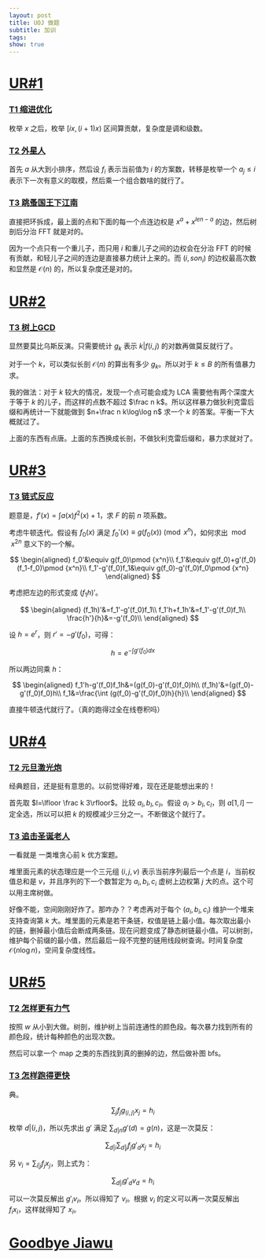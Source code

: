 ```yaml
---
layout: post
title: UOJ 做题
subtitle: 加训
tags: 
show: true
---
```


# [UR#1](https://uoj.ac/contest/3)

### [T1 缩进优化](https://uoj.ac/contest/3/problem/21)

枚举 $x$ 之后，枚举 $[ix,(i+1)x)$ 区间算贡献，复杂度是调和级数。

### [T2 外星人](https://uoj.ac/contest/3/problem/22)

首先 $a$ 从大到小排序，然后设 $f_i$ 表示当前值为 $i$ 的方案数，转移是枚举一个 $a_j\leq i$ 表示下一次有意义的取模，然后乘一个组合数啥的就行了。

### [T3 跳蚤国王下江南](https://uoj.ac/contest/3/problem/23)

直接把环拆成，最上面的点和下面的每一个点连边权是 $x^a+x^{len-a}$ 的边，然后树剖后分治 FFT 就是对的。

因为一个点只有一个重儿子，而只用 $i$ 和重儿子之间的边权会在分治 FFT 的时候有贡献，和轻儿子之间的连边是直接暴力统计上来的。而 $(i,son_i)$ 的边权最高次数和显然是 $\mathcal O(n)$ 的，所以复杂度还是对的。

# [UR#2](https://uoj.ac/contest/4)

### [T3 树上GCD](https://uoj.ac/contest/4/problem/33)

显然要莫比乌斯反演。只需要统计 $g_k$ 表示 $k\vert f(i,j)$ 的对数再做莫反就行了。

对于一个 $k$，可以类似长剖 $\mathcal O(n)$ 的算出有多少 $g_k$。所以对于 $k\leq B$ 的所有值暴力求。

我的做法：对于 $k$ 较大的情况，发现一个点可能会成为 LCA 需要他有两个深度大于等于 $k$ 的儿子，而这样的点数不超过 $\frac n k$。所以这样暴力做狄利克雷后缀和再统计一下就能做到 $n+\frac n k\log\log n$ 求一个 $k$ 的答案。平衡一下大概就过了。

上面的东西有点唐。上面的东西换成长剖，不做狄利克雷后缀和，暴力求就对了。

# [UR#3](https://uoj.ac/contest/5)

### [T3 链式反应](https://uoj.ac/contest/5/problem/50)

题意是，$f'(x)=\int a(x)f^2(x)+1$，求 $F$ 的前 $n$ 项系数。

考虑牛顿迭代。假设有 $f_0(x)$ 满足 $\displaystyle f_0'(x)\equiv g(f_0(x))\pmod {x^n}$，如何求出 $\bmod {x^{2n}}$ 意义下的一个解。

$$
\begin{aligned}
f_0'&\equiv g(f_0)\pmod {x^n}\\
f_1'&\equiv g(f_0)+g'(f_0)(f_1-f_0)\pmod {x^n}\\
f_1'-g'(f_0)f_1&\equiv g(f_0)-g'(f_0)f_0\pmod {x^n}
\end{aligned}
$$

考虑把左边的形式变成 $(f_1h)'$。

$$
\begin{aligned}
(f_1h)'&=f_1'-g'(f_0)f_1\\
f_1'h+f_1h'&=f_1'-g'(f_0)f_1\\
\frac{h'}{h}&=-g'(f_0)\\
\end{aligned}
$$

设 $h=e^{r}$，则 $r'=-g'(f_0)$，可得：

$$
h=e^{-\int g'(f_0)dx}
$$

所以两边同乘 $h$：

$$
\begin{aligned}
f_1'h-g'(f_0)f_1h&=(g(f_0)-g'(f_0)f_0)h\\
(f_1h)'&=(g(f_0)-g'(f_0)f_0)h\\
f_1&=\frac{\int (g(f_0)-g'(f_0)f_0)h}{h}\\
\end{aligned}
$$

直接牛顿迭代就行了。（真的跑得过全在线卷积吗）

# [UR#4](https://uoj.ac/contest/6)

### [T2 元旦激光炮](https://uoj.ac/contest/6/problem/52)

经典题目，还是挺有意思的。以前觉得好难，现在还是能想出来的！

首先取 $l=\lfloor \frac k 3\rfloor$。比较 $a_l,b_l,c_l$。假设 $a_l>b_l,c_l$，则 $a[1,l]$ 一定全选，所以可以把 $k$ 的规模减少三分之一。不断做这个就行了。

### [T3 追击圣诞老人](https://uoj.ac/contest/6/problem/53)

一看就是 一类堆贪心前 k 优方案题。

堆里面元素的状态理应是一个三元组 $(i,j,v)$ 表示当前序列最后一个点是 $i$，当前权值总和是 $v$，并且序列的下一个数暂定为 $a_i,b_i,c_i$ 虚树上边权第 $j$ 大的点。这个可以用主席树做。

好像不能，空间刚刚好炸了。那咋办？？考虑再对于每个 $(a_i,b_i,c_i)$ 维护一个堆来支持查询第 $k$ 大。堆里面的元素是若干条链，权值是链上最小值。每次取出最小的链，删掉最小值后会断成两条链。现在问题变成了静态树链最小值。可以树剖，维护每个前缀的最小值，然后最后一段不完整的链用线段树查询。时间复杂度 $\mathcal O(n\log n)$，空间复杂度线性。

# [UR#5](https://uoj.ac/contest/7/problem/60)

### [T2 怎样更有力气](https://uoj.ac/contest/7/problem/61)

按照 $w$ 从小到大做。树剖，维护树上当前连通性的颜色段。每次暴力找到所有的颜色段，统计每种颜色的出现次数。

然后可以拿一个 map 之类的东西找到真的删掉的边，然后做补图 bfs。

### [T3 怎样跑得更快](https://uoj.ac/contest/7/problem/62)

典。

$$
\sum_j f_j g_{(i,j)}x_j=h_i
$$

枚举 $d\vert(i,j)$，所以先求出 $g'$ 满足 $\displaystyle\sum_{d\vert n}g'(d)=g(n)$，这是一次莫反：

$$
\sum_{d\vert i} \sum_{d\vert j} f_j g'_d x_j=h_i
$$

另 $v_i=\sum_{i\vert j}f_jx_j$，则上式为：

$$
\sum_{d\vert i}g'_dv_d=h_i
$$

可以一次莫反解出 $g'_iv_i$。所以得知了 $v_i$。根据 $v_i$ 的定义可以再一次莫反解出 $f_ix_i$，这样就得知了 $x_i$。

# [Goodbye Jiawu](https://uoj.ac/contest/8)

